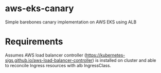 # aws-eks-canary
Simple barebones canary implementation on AWS EKS using ALB 


# Requirements
Assumes AWS load balancer controller (https://kubernetes-sigs.github.io/aws-load-balancer-controller) is installed on cluster and able to reconcile Ingress resources with alb IngressClass.
